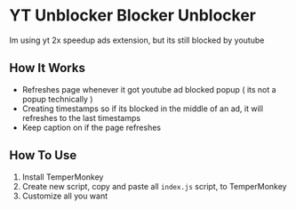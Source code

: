 # YT Unblocker Blocker Unblocker
Im using yt 2x speedup ads extension, but its still blocked by youtube

## How It Works
- Refreshes page whenever it got youtube ad blocked popup ( its not a popup technically )
- Creating timestamps so if its blocked in the middle of an ad, it will refreshes to the last timestamps
- Keep caption on if the page refreshes

## How To Use
1. Install TemperMonkey
2. Create new script, copy and paste all `index.js` script, to TemperMonkey
3. Customize all you want
